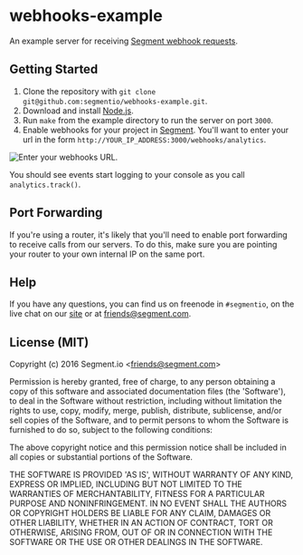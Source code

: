 
# webhooks-example

  An example server for receiving [Segment webhook requests](https://segment.com/docs/integrations/webhooks).


## Getting Started

  1. Clone the repository with `git clone git@github.com:segmentio/webhooks-example.git`.
  2. Download and install [Node.js](http://nodejs.org/).
  3. Run `make` from the example directory to run the server on port `3000`.
  4. Enable webhooks for your project in [Segment](https://segment.com/). You'll want to enter your url in the form `http://YOUR_IP_ADDRESS:3000/webhooks/analytics`.

  ![Enter your webhooks URL.](https://s3.amazonaws.com/segmentio/github/images/webhooks-example/webhooks-sheet.png)

  You should see events start logging to your console as you call `analytics.track()`.


## Port Forwarding

  If you're using a router, it's likely that you'll need to enable port forwarding to receive calls from our servers. To do this, make sure you are pointing your router to your own internal IP on the same port.


## Help

  If you have any questions, you can find us on freenode in `#segmentio`, on the live chat on our [site](https://segment.com/) or at friends@segment.com.


## License (MIT)

  Copyright (c) 2016 Segment.io &lt;friends@segment.com&gt;

  Permission is hereby granted, free of charge, to any person obtaining a copy of this software and associated documentation files (the 'Software'), to deal in the Software without restriction, including without limitation the rights to use, copy, modify, merge, publish, distribute, sublicense, and/or sell copies of the Software, and to permit persons to whom the Software is furnished to do so, subject to the following conditions:

  The above copyright notice and this permission notice shall be included in all copies or substantial portions of the Software.

  THE SOFTWARE IS PROVIDED 'AS IS', WITHOUT WARRANTY OF ANY KIND, EXPRESS OR IMPLIED, INCLUDING BUT NOT LIMITED TO THE WARRANTIES OF MERCHANTABILITY, FITNESS FOR A PARTICULAR PURPOSE AND NONINFRINGEMENT. IN NO EVENT SHALL THE AUTHORS OR COPYRIGHT HOLDERS BE LIABLE FOR ANY CLAIM, DAMAGES OR OTHER LIABILITY, WHETHER IN AN ACTION OF CONTRACT, TORT OR OTHERWISE, ARISING FROM, OUT OF OR IN CONNECTION WITH THE SOFTWARE OR THE USE OR OTHER DEALINGS IN THE SOFTWARE.
